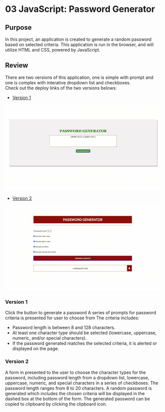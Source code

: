 # 03 JavaScript: Password Generator

## Purpose

In this project, an application is created to generate a random password based on selected criteria. This application is run in the browser, and will utilize HTML and CSS, powered by JavaScript. 

## Review

There are two versions of this application, one is simple with prompt and one is complex with interative dropdown list and checkboxes.
<br>
Check out the deploy links of the two versions belows:

* [Version 1](https://uyennguyen30696.github.io/password-generator/version-01/index1.html)

![screenshot](./images/version-1.png)

* [Version 2](https://uyennguyen30696.github.io/password-generator/version-02/index2.html)

![screenshot](./images/version-2.png)
### Version 1

Click the button to generate a password
A series of prompts for password criteria is presented for user to choose from
The criteria includes: 
<ul>
    <li>Password length is between 8 and 128 characters.</li>
    <li>At least one character type should be selected (lowercase, uppercase, numeric, and/or special characters).</li>
    <li>If the password generated matches the selected criteria, it is alerted or displayed on the page.</li>
</ul>

### Version 2

A form in presented to the user to choose the character types for the password, including password length from a dropdown list, lowercase, uppercase, numeric, and special characters in a series of checkboxes. The password length ranges from 8 to 20 characters. A random password is generated which includes the chosen criteria will be displayed in the dashed box at the bottom of the form. The generated password can be copied to clipboard by clicking the clipboard icon.
